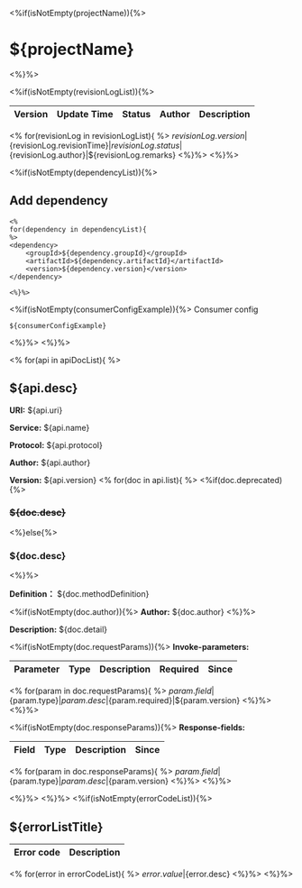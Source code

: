 <%if(isNotEmpty(projectName)){%>
# ${projectName}
<%}%>

<%if(isNotEmpty(revisionLogList)){%>

Version|Update Time|Status|Author|Description
---|---|---|---|---
<% for(revisionLog in revisionLogList){ %>
${revisionLog.version}|${revisionLog.revisionTime}|${revisionLog.status}|${revisionLog.author}|${revisionLog.remarks}
<%}%>
<%}%>

<%if(isNotEmpty(dependencyList)){%>
## Add dependency

```
<%
for(dependency in dependencyList){
%>
<dependency>
    <groupId>${dependency.groupId}</groupId>
    <artifactId>${dependency.artifactId}</artifactId>
    <version>${dependency.version}</version>
</dependency>

<%}%>
```

<%if(isNotEmpty(consumerConfigExample)){%>
Consumer config
```
${consumerConfigExample}
```
<%}%>
<%}%>

<%
for(api in apiDocList){
%>
## ${api.desc}

**URI:** ${api.uri}

**Service:** ${api.name}

**Protocol:** ${api.protocol}

**Author:** ${api.author}

**Version:** ${api.version}
<%
for(doc in api.list){
%>
<%if(doc.deprecated){%>
### ~~${doc.desc}~~
<%}else{%>
### ${doc.desc}
<%}%>

**Definition：** ${doc.methodDefinition}

<%if(isNotEmpty(doc.author)){%>
**Author:** ${doc.author}
<%}%>

**Description:** ${doc.detail}

<%if(isNotEmpty(doc.requestParams)){%>
**Invoke-parameters:**

Parameter|Type|Description|Required|Since
---|---|---|---|---
<%
for(param in doc.requestParams){
%>
${param.field}|${param.type}|${param.desc}|${param.required}|${param.version}
<%}%>
<%}%>

<%if(isNotEmpty(doc.responseParams)){%>
**Response-fields:**

Field | Type|Description|Since
---|---|---|---
<%
for(param in doc.responseParams){
%>
${param.field}|${param.type}|${param.desc}|${param.version}
<%}%>
<%}%>



<%}%>
<%}%>
<%if(isNotEmpty(errorCodeList)){%>
## ${errorListTitle}

Error code |Description
---|---
<%
for(error in errorCodeList){
%>
${error.value}|${error.desc}
<%}%>
<%}%>